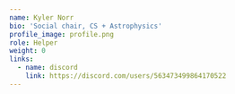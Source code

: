 ```yaml
---
name: Kyler Norr
bio: 'Social chair, CS + Astrophysics'
profile_image: profile.png
role: Helper
weight: 0
links:
  - name: discord
    link: https://discord.com/users/563473499864170522
---
```

